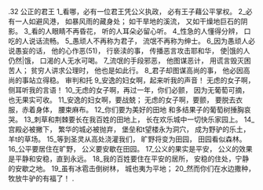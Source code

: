 .32 
公正的君王 
1_看哪，必有一位君王凭公义执政， 
必有王子藉公平掌权。 
2_必有一人如避风港， 
如暴风雨的藏身处； 
如干旱地的溪流， 
又如干燥地巨石的阴影。 
3_看的人眼睛不再昏花， 
听的人耳朵必留心听。 
4_性急的人懂得分辨， 
口吃的人说话流畅。 
5_愚顽人不再称为君子， 
流氓不再称为绅士。 
6_因为愚顽人必说愚妄的话， 
他的心作恶(51)， 
行亵渎的事， 
传播恶言攻击耶和华， 
使|饿的人仍然|饿， 
口渴的人无水可喝。 
7_流氓的手段邪恶， 
他图谋恶计， 
用谎言毁灭困苦人； 
贫穷人讲求公理时， 
他也是如此行。 
8_君子却图谋高尚的事， 
他必因高尚的事站立得稳。 
审判和托 
9_安逸的妇女啊，起来听我的声音！ 
无虑的女子啊，侧耳听我的言语！ 
10_无虑的女子啊，再过一年，你们必颤， 
因为无葡萄可摘， 
也无果实可收。 
11_安逸的妇女啊，要战兢； 
无虑的女子啊，要颤， 
要脱去衣服，赤着身体， 
腰束麻布。 
12_你们要为美好的田地 
和多结果子的葡萄树捶胸哀哭。 
13_刺草和荆棘要长在我百姓的田地上， 
长在欢乐城中一切快乐家园上。 
14_宫殿必被撇下， 
繁华的城必被抛弃， 
堡垒和t望楼永为洞穴， 
成为野驴的乐土， 
羊t的草场。 
15_等到圣灵从高处浇灌我们， 
旷野将变为田园， 
田园看似森林。 
16_公平要居住在旷野， 
公义要安歇在田园。 
17_公义的果实是平安， 
公义的效果是平静和安稳，直到永远。 
18_我的百姓要住在平安的居所， 
安稳的住处，宁静的安歇之地。 
19_虽有冰雹击倒树林， 
城也夷为平地； 
20_然而你们在水边撒种， 
牧放牛驴的有福了！ 
.
